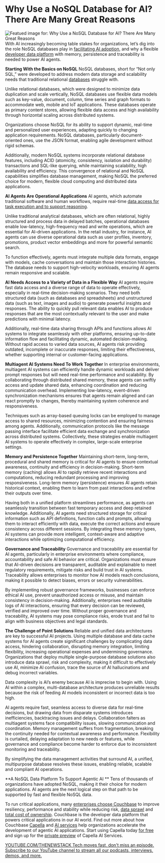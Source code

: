 # Why Use a NoSQL Database for AI? There Are Many Great Reasons
![Featued image for: Why Use a NoSQL Database for AI? There Are Many Great Reasons](https://cdn.thenewstack.io/media/2025/04/84c77fd7-database-1024x576.jpg)
With AI increasingly becoming table stakes for organizations, let’s dig into the role NoSQL databases play in [facilitating AI adoption](https://thenewstack.io/nosql-database-growth-has-slowed-but-ai-is-driving-demand/), and why a flexible [developer data platform](https://thenewstack.io/databases/) with memory, persistence and traceability is needed to power AI agents.

**Starting With the Basics on NoSQL**
NoSQL databases, short for “Not only SQL,” were developed to address modern data storage and scalability needs that traditional relational [databases](https://thenewstack.io/introduction-to-databases/) struggle with.

Unlike relational databases, which were designed to minimize data duplication and scale vertically, NoSQL databases use flexible data models such as key-value, document, column, time series and graph formats to accommodate web, mobile and IoT applications. These databases operate as primary content stores, allowing flexible data access and high availability through horizontal scaling across distributed systems.

Organizations choose NoSQL for its ability to support dynamic, real-time and personalized user experiences, adapting quickly to changing application requirements. NoSQL databases, particularly document-oriented ones, use the JSON format, enabling agile development without rigid schemas.

Additionally, modern NoSQL systems incorporate relational database features, including ACID (atomicity, consistency, isolation and durability) transactions and SQL-like querying, while maintaining scalability, high availability and efficiency. This convergence of relational and NoSQL capabilities simplifies database management, making NoSQL the preferred choice for modern, flexible cloud computing and distributed data applications.

**AI Agents Are Operational Applications**
AI agents, which automate traditional software and human workflows, require real-time [data access for task execution and to support reasoning](https://thenewstack.io/why-choose-a-nosql-database-there-are-many-great-reasons/).

Unlike traditional analytical databases, which are often relational, highly structured and process data in delayed batches, operational databases enable low-latency, high-frequency read and write operations, which are essential for AI-driven applications. In the retail industry, for instance, AI agents can use diverse operational data such as user profiles, inventory, promotions, product vector embeddings and more for powerful semantic search.

To function effectively, agents must integrate multiple data formats, engage with models, cache conversations and maintain those interaction histories. The database needs to support high-velocity workloads, ensuring AI agents remain responsive and scalable.

**AI Needs Access to a Variety of Data in a Flexible Way**
AI agents require fast data access and a diverse range of data to operate effectively, especially in real-time decision-making scenarios. They need both structured data (such as databases and spreadsheets) and unstructured data (such as text, images and audio) to generate powerful insights and responses. The ability to quickly pull relevant data enables AI to produce responses that are the most contextually relevant to the user and make predictions with minimal latency.

Additionally, real-time data sharing through APIs and functions allows AI systems to integrate seamlessly with other platforms, ensuring up-to-date information flow and facilitating dynamic, automated decision-making. Without rapid access to varied data sources, AI agents risk providing outdated, incomplete or inaccurate responses, limiting their effectiveness, whether supporting internal or customer-facing applications.

**Multiagent AI Systems Need To Work Together**
In enterprise environments, multiagent AI systems can efficiently handle dynamic workloads and deliver prompt responses but will need real-time performance and scalability. By collaborating through distributed shared memory, these agents can swiftly access and update shared data, enhancing coordination and reducing communication overhead. Implementing low-latency, event-driven synchronization mechanisms ensures that agents remain aligned and can react promptly to changes, thereby maintaining system coherence and responsiveness.

Techniques such as array-based queuing locks can be employed to manage access to shared resources, minimizing contention and ensuring fairness among agents. Additionally, communication protocols like the message passing interface facilitate efficient data exchange and synchronization across distributed systems. Collectively, these strategies enable multiagent AI systems to operate effectively in complex, large-scale enterprise settings.

**Memory and Persistence Together**
Maintaining short-term, long-term, procedural and shared memory is critical for AI agents to ensure contextual awareness, continuity and efficiency in decision-making. Short-term memory (caching) allows AI to rapidly retrieve recent interactions and computations, reducing redundant processing and improving responsiveness. Long-term memory (persistence) ensures AI agents retain historical context, enabling them to learn from past interactions and refine their outputs over time.

Having both in a unified platform streamlines performance, as agents can seamlessly transition between fast temporary access and deep retained knowledge. Additionally, AI agents need structured storage for critical information such as API definitions, function calls and prompts, allowing them to interact efficiently with data, execute the correct actions and ensure consistency across different sessions. By integrating these memory types, AI systems can provide more intelligent, context-aware and adaptive interactions while optimizing computational efficiency.

**Governance and Traceability**
Governance and traceability are essential for AI agents, particularly in enterprise environments where compliance, accountability and safe AI behavior are critical. Organizations must ensure that AI-driven decisions are transparent, auditable and explainable to meet regulatory requirements, mitigate risks and build trust in AI systems. Traceability allows enterprises to monitor how AI models reach conclusions, making it possible to detect biases, errors or security vulnerabilities.

By implementing robust governance frameworks, businesses can enforce ethical AI use, prevent unauthorized access or misuse, and maintain consistency in decision-making. Additionally, enterprises need auditable logs of AI interactions, ensuring that every decision can be reviewed, verified and improved over time. Without proper governance and traceability, AI systems may pose compliance risks, erode trust and fail to align with business objectives and legal standards.

**The Challenge of Point Solutions**
Reliable and unified data architectures are key to successful AI projects. Using multiple database and data cache systems for AI agents create significant challenges by complicating data access, hindering collaboration, disrupting memory integration, limiting flexibility, increasing operational expenses and undermining governance. Organizations that deploy multiple single-purpose database solutions also introduce data sprawl, risk and complexity, making it difficult to effectively use AI, minimize AI confusion, trace the source of AI hallucinations and debug incorrect variables.

Data complexity is AI’s enemy because AI is imprecise to begin with. Using AI within a complex, multi-database architecture produces unreliable results because the risk of feeding AI models inconsistent or incorrect data is too high.

AI agents require fast, seamless access to diverse data for real-time decisions, but drawing data from disparate systems introduces inefficiencies, backtracing issues and delays. Collaboration falters as multiagent systems face compatibility issues, slowing communication and coordination. Memory management suffers from fragmentation, breaking the continuity needed for contextual awareness and performance. Flexibility is curtailed, delaying adaptation to new needs or features, while governance and compliance become harder to enforce due to inconsistent monitoring and traceability.

By simplifying the data management activities that surround AI, a unified, multipurpose database resolves these issues, enabling reliable, scalable and compliant AI operations.

**A NoSQL Data Platform To Support Agentic AI **
Tens of thousands of organizations have adopted NoSQL, making it their choice for modern applications. AI agents are the next logical step on that path to be supported by fast and flexible NoSQL data.

To run critical applications, many [enterprises choose Couchbase](https://www.couchbase.com/customers/) to improve resiliency, performance and stability while reducing risk, [data sprawl](https://www.couchbase.com/blog/consolidate-your-databases-to-eliminate-data-sprawl/) and [total cost of ownership](https://www.youtube.com/watch?v=Yc2aHCFM9cw). Couchbase is the developer data platform that powers critical applications in our AI world. Find out more about how Couchbase [Capella](https://www.couchbase.com/products/capella/) and [AI services](https://www.couchbase.com/products/ai-services/) help organizations accelerate the development of agentic AI applications. Start using Capella today [for free](https://cloud.couchbase.com/sign-up?utm_source=google&utm_medium=search&utm_campaign=GGL-AMER-US-Brand-Broad&utm_content=couchbase+capella) and sign up for the [private preview](https://info.couchbase.com/capella-ai-services-signup?_gl=1*u1qdi4*_gcl_au*NTgxMTAyMTQwLjE3MzkzNjM2NDE.) of Capella AI Services.

[
YOUTUBE.COM/THENEWSTACK
Tech moves fast, don't miss an episode. Subscribe to our YouTube
channel to stream all our podcasts, interviews, demos, and more.
](https://youtube.com/thenewstack?sub_confirmation=1)